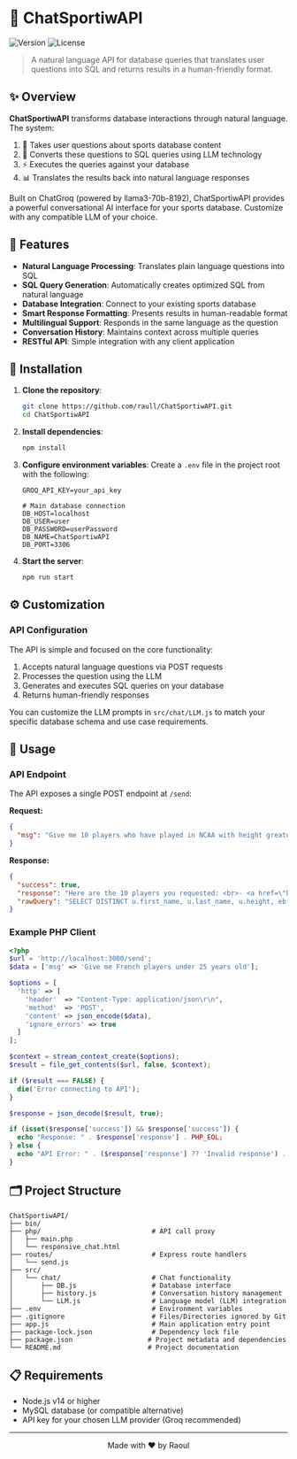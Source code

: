 # 🤖 ChatSportiwAPI

![Version](https://img.shields.io/badge/version-1.0.0-blue)
![License](https://img.shields.io/badge/GPL-3.0-green)

> A natural language API for database queries that translates user questions into SQL and returns results in a human-friendly format.

## ✨ Overview

**ChatSportiwAPI** transforms database interactions through natural language. The system:

1. 💬 Takes user questions about sports database content
2. 🔄 Converts these questions to SQL queries using LLM technology
3. ⚡ Executes the queries against your database
4. 📊 Translates the results back into natural language responses

Built on ChatGroq (powered by llama3-70b-8192), ChatSportiwAPI provides a powerful conversational AI interface for your sports database. Customize with any compatible LLM of your choice.

## 🌟 Features

- **Natural Language Processing**: Translates plain language questions into SQL
- **SQL Query Generation**: Automatically creates optimized SQL from natural language
- **Database Integration**: Connect to your existing sports database
- **Smart Response Formatting**: Presents results in human-readable format
- **Multilingual Support**: Responds in the same language as the question
- **Conversation History**: Maintains context across multiple queries
- **RESTful API**: Simple integration with any client application

## 🚀 Installation

1. **Clone the repository**:

   ```bash
   git clone https://github.com/raull/ChatSportiwAPI.git
   cd ChatSportiwAPI
   ```

2. **Install dependencies**:

   ```bash
   npm install
   ```

3. **Configure environment variables**:
   Create a `.env` file in the project root with the following:

   ```
   GROQ_API_KEY=your_api_key

   # Main database connection
   DB_HOST=localhost
   DB_USER=user
   DB_PASSWORD=userPassword
   DB_NAME=ChatSportiwAPI
   DB_PORT=3306
   ```

4. **Start the server**:
   ```bash
   npm run start
   ```

## ⚙️ Customization

### API Configuration

The API is simple and focused on the core functionality:

1. Accepts natural language questions via POST requests
2. Processes the question using the LLM
3. Generates and executes SQL queries on your database
4. Returns human-friendly responses

You can customize the LLM prompts in `src/chat/LLM.js` to match your specific database schema and use case requirements.

## 📝 Usage

### API Endpoint

The API exposes a single POST endpoint at `/send`:

**Request:**

```json
{
  "msg": "Give me 10 players who have played in NCAA with height greater than 2 meters and a free throw statistic greater than 50?"
}
```

**Response:**

```json
{
  "success": true,
  "response": "Here are the 10 players you requested: <br>- <a href=\"https://sportiw.com/en/athletes/player1\" target=\"_blank\">John Smith</a><br>...",
  "rawQuery": "SELECT DISTINCT u.first_name, u.last_name, u.height, eb.game_free_throws_statistic..."
}
```

### Example PHP Client

```php
<?php
$url = 'http://localhost:3000/send';
$data = ['msg' => 'Give me French players under 25 years old'];

$options = [
  'http' => [
    'header'  => "Content-Type: application/json\r\n",
    'method'  => 'POST',
    'content' => json_encode($data),
    'ignore_errors' => true
  ]
];

$context = stream_context_create($options);
$result = file_get_contents($url, false, $context);

if ($result === FALSE) {
  die('Error connecting to API');
}

$response = json_decode($result, true);

if (isset($response['success']) && $response['success']) {
  echo "Response: " . $response['response'] . PHP_EOL;
} else {
  echo "API Error: " . ($response['response'] ?? 'Invalid response') . PHP_EOL;
}
```

## 🗂️ Project Structure

```
ChatSportiwAPI/
├── bin/
├── php/                            # API call proxy
│   ├── main.php
│   └── responsive_chat.html
├── routes/                         # Express route handlers
│   └── send.js
├── src/
│   └── chat/                       # Chat functionality
│       ├── DB.js                   # Database interface
│       ├── history.js              # Conversation history management
│       └── LLM.js                  # Language model (LLM) integration
├── .env                            # Environment variables
├── .gitignore                      # Files/Directories ignored by Git
├── app.js                          # Main application entry point
├── package-lock.json               # Dependency lock file
├── package.json                   # Project metadata and dependencies
└── README.md                      # Project documentation
```

## 📋 Requirements

- Node.js v14 or higher
- MySQL database (or compatible alternative)
- API key for your chosen LLM provider (Groq recommended)

---

<div align="center">
  Made with ❤️ by Raoul
</div>
